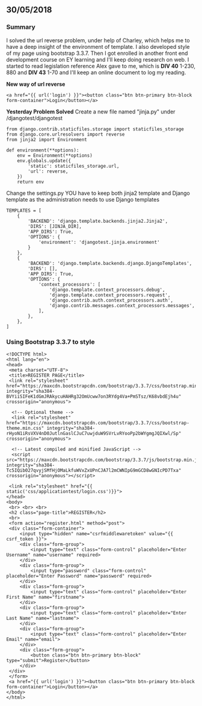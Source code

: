 ﻿## 30/05/2018
### Summary
I solved the url reverse problem, under help of Charley, which helps me to have a deep insight of the environment of template. I also developed style of my page using bootstrap 3.3.7. Then I got enrolled in another front end development course on EY learning and I'll keep doing research on web.
I started to read legislation reference Alex gave to me, which is **DIV 40** 1-230, 880 and **DIV 43** 1-70 and I'll keep an online document to log my reading.

**New way of url reverse**
```
<a href="{{ url('login') }}"><button class="btn btn-primary btn-block form-container">Login</button></a>
```
**Yesterday Problem Solved**
Create a new file named "jinja.py" under /djangotest/djangotest
```
from django.contrib.staticfiles.storage import staticfiles_storage  
from django.core.urlresolvers import reverse  
from jinja2 import Environment  
  
def environment(**options):  
    env = Environment(**options)  
    env.globals.update({  
        'static': staticfiles_storage.url,  
        'url': reverse,  
    })  
    return env
```
Change the settings.py
YOU have to keep both jinja2 template and Django template as the administration needs to use Django templates
```
TEMPLATES = [  
    {  
        'BACKEND': 'django.template.backends.jinja2.Jinja2',  
        'DIRS': [JINJA_DIR],  
        'APP_DIRS': True,  
        'OPTIONS': {  
            'environment': 'djangotest.jinja.environment'  
        }  
    },  
    {  
        'BACKEND': 'django.template.backends.django.DjangoTemplates',  
        'DIRS': [],  
        'APP_DIRS': True,  
        'OPTIONS': {  
            'context_processors': [  
                'django.template.context_processors.debug',  
                'django.template.context_processors.request',  
                'django.contrib.auth.context_processors.auth',  
                'django.contrib.messages.context_processors.messages',  
            ],  
        },  
    },  
]
```
### Using Bootstrap 3.3.7 to style
```
<!DOCTYPE html>  
<html lang="en">  
<head>  
 <meta charset="UTF-8">  
 <title>REGISTER PAGE</title>  
 <link rel="stylesheet" href="https://maxcdn.bootstrapcdn.com/bootstrap/3.3.7/css/bootstrap.min.css" integrity="sha384-BVYiiSIFeK1dGmJRAkycuHAHRg32OmUcww7on3RYdg4Va+PmSTsz/K68vbdEjh4u" crossorigin="anonymous">  
  
  <!-- Optional theme -->  
  <link rel="stylesheet" href="https://maxcdn.bootstrapcdn.com/bootstrap/3.3.7/css/bootstrap-theme.min.css" integrity="sha384-rHyoN1iRsVXV4nD0JutlnGaslCJuC7uwjduW9SVrLvRYooPp2bWYgmgJQIXwl/Sp" crossorigin="anonymous">  
  
  <!-- Latest compiled and minified JavaScript -->  
  <script src="https://maxcdn.bootstrapcdn.com/bootstrap/3.3.7/js/bootstrap.min.js" integrity="sha384-Tc5IQib027qvyjSMfHjOMaLkfuWVxZxUPnCJA7l2mCWNIpG9mGCD8wGNIcPD7Txa" crossorigin="anonymous"></script>  
  
 <link rel="stylesheet" href="{{ static('css/applicationtest/login.css')}}">  
</head>  
<body>  
 <br> <br> <br> 
 <h2 class="page-title">REGISTER</h2>  
 <br> 
 <form action="register.html" method="post">  
 <div class="form-container">  
     <input type="hidden" name="csrfmiddlewaretoken" value="{{ csrf_token }}">  
     <div class="form-group">  
         <input type="text" class="form-control" placeholder="Enter Username" name="username" required>  
     </div> 
     <div class="form-group">  
         <input type="password" class="form-control" placeholder="Enter Password" name="password" required>  
     </div> 
     <div class="form-group">  
         <input type="text" class="form-control" placeholder="Enter First Name" name="firstname">  
     </div> 
     <div class="form-group">  
         <input type="text" class="form-control" placeholder="Enter Last Name" name="lastname">  
     </div> 
     <div class="form-group">  
         <input type="text" class="form-control" placeholder="Enter Email" name="email">  
     </div> 
     <div class="form-group">  
         <button class="btn btn-primary btn-block" type="submit">Register</button>  
     </div> 
 </div> 
 </form>
 <a href="{{ url('login') }}"><button class="btn btn-primary btn-block form-container">Login</button></a>  
</body>  
</html>
```